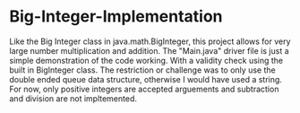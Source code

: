 # Big-Integer-Implementation
Like the Big Integer class in java.math.BigInteger, this project allows for very large number multiplication and addition. 
The "Main.java" driver file is just a simple demonstration of the code working. With a validity check using the built in BigInteger class. 
The restriction or challenge was to only use the double ended queue data structure, otherwise I would have used a string. 
For now, only positive integers are accepted arguements and subtraction and division are not impltemented. 
